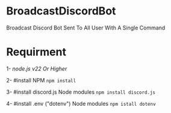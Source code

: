 # BroadcastDiscordBot

Broadcast Discord Bot Sent To All User With A Single Command

# Requirment

1- *node.js v22 Or Higher*



2- #install NPM
```npm install ```

3- #install discord.js Node modules
```npm install discord.js```

4- 
#install .env ("dotenv") Node modules
```npm istall dotenv```
